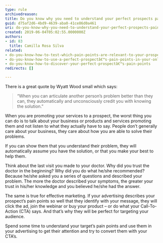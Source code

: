 ```yaml
---
type: rule
archivedreason: 
title: Do you know why you need to understand your perfect prospects pain points?
guid: d75af2d6-4bd9-4639-aba0-41ce86d0a461
uri: do-you-know-why-you-need-to-understand-your-perfect-prospects-pain-points
created: 2019-06-04T05:02:55.0000000Z
authors:
- id: 83
  title: Camilla Rosa Silva
related:
- do-you-know-how-to-test-which-pain-points-are-relevant-to-your-prospect
- do-you-know-how-to-use-a-perfect-prospectâ€™s-pain-points-in-your-online-marketing
- do-you-know-how-to-discover-your-perfect-prospectâ€™s-pain-points
redirects: []

---
```


There is a great quote by Wyatt Wood small which says:


> “When you can articulate another person’s problem better than they can, they automatically and unconsciously credit you with knowing the solution.”


When you are promoting your services to a prospect, the worst thing you can do is to talk about your business or products and services promoting them and not listen to what they actually have to say. People don’t generally care about your business, they care about how you are able to solve their problems.

<!--endintro-->


If you can show them that you understand their problem, they will automatically assume you have the solution, or that you make your best to help them.

Think about the last visit you made to your doctor. Why did you trust the doctor in the beginning? Why did you do what he/she recommended? Because he/she asked you a series of questions and described your problem. The more the doctor described your symptoms, the greater your trust in his/her knowledge and you believed he/she had the answer.

The same is true for effective marketing. If your advertising describes your prospect’s pain points so well that they identify with your message, they will click the ad, join the webinar or buy your product – or do what your Call-To-Action (CTA) says. And that’s why they will be perfect for targeting your audience.

Spend some time to understand your target’s pain points and use them in your advertising to get their attention and try to convert them with your CTA’s.
